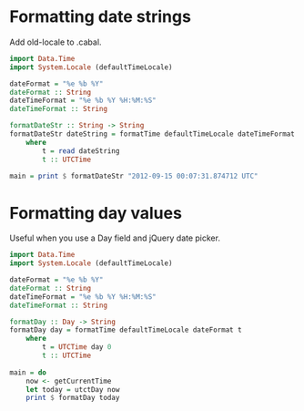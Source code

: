 # Formatting date strings

Add old-locale to .cabal.

```haskell
import Data.Time
import System.Locale (defaultTimeLocale)

dateFormat = "%e %b %Y"
dateFormat :: String
dateTimeFormat = "%e %b %Y %H:%M:%S"
dateTimeFormat :: String

formatDateStr :: String -> String
formatDateStr dateString = formatTime defaultTimeLocale dateTimeFormat t
    where 
        t = read dateString
        t :: UTCTime
    
main = print $ formatDateStr "2012-09-15 00:07:31.874712 UTC"
```

# Formatting day values
Useful when you use a Day field and jQuery date picker.

```haskell
import Data.Time
import System.Locale (defaultTimeLocale)

dateFormat = "%e %b %Y"
dateFormat :: String
dateTimeFormat = "%e %b %Y %H:%M:%S"
dateTimeFormat :: String

formatDay :: Day -> String
formatDay day = formatTime defaultTimeLocale dateFormat t
    where 
        t = UTCTime day 0
        t :: UTCTime
    
main = do
    now <- getCurrentTime
    let today = utctDay now
    print $ formatDay today
```